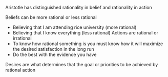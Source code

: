 Aristotle has distinguished  rationality in belief and rationality in action

Beliefs can be more rational or less rational
- Believing that I am attending rice university (more rational)
- Believing  that I know everything (less rational)
Actions are rational or irrational
- To know how rational something is you must know how it will maximize the desired satisfaction in the long run
- Do the best with  the evidence you have

Desires are what determines that the goal or priorities to be achieved by rational action